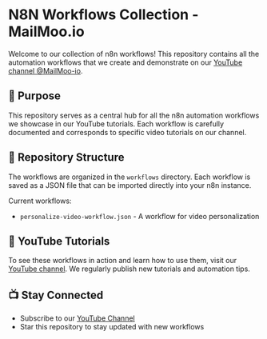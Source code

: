 # N8N Workflows Collection - MailMoo.io

Welcome to our collection of n8n workflows! This repository contains all the automation workflows that we create and demonstrate on our [YouTube channel @MailMoo-io](https://www.youtube.com/@MailMoo-io).

## 🎯 Purpose

This repository serves as a central hub for all the n8n automation workflows we showcase in our YouTube tutorials. Each workflow is carefully documented and corresponds to specific video tutorials on our channel.

## 📂 Repository Structure

The workflows are organized in the `workflows` directory. Each workflow is saved as a JSON file that can be imported directly into your n8n instance.

Current workflows:

- `personalize-video-workflow.json` - A workflow for video personalization

## 🎥 YouTube Tutorials

To see these workflows in action and learn how to use them, visit our [YouTube channel](https://www.youtube.com/@MailMoo-io). We regularly publish new tutorials and automation tips.

## 📺 Stay Connected

- Subscribe to our [YouTube Channel](https://www.youtube.com/@MailMoo-io)
- Star this repository to stay updated with new workflows
